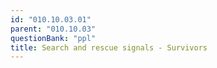 ```yaml
---
id: "010.10.03.01"
parent: "010.10.03"
questionBank: "ppl"
title: Search and rescue signals - Survivors
---
```

